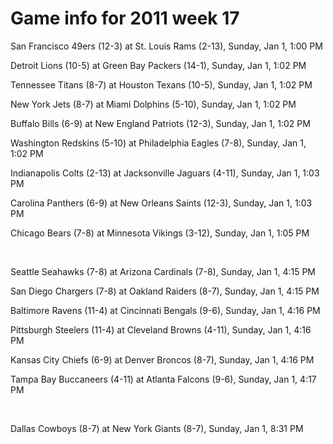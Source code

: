# Game info for 2011 week 17

San Francisco 49ers (12-3) at St. Louis Rams (2-13), Sunday, Jan 1, 1:00 PM

Detroit Lions (10-5) at Green Bay Packers (14-1), Sunday, Jan 1, 1:02 PM

Tennessee Titans (8-7) at Houston Texans (10-5), Sunday, Jan 1, 1:02 PM

New York Jets (8-7) at Miami Dolphins (5-10), Sunday, Jan 1, 1:02 PM

Buffalo Bills (6-9) at New England Patriots (12-3), Sunday, Jan 1, 1:02 PM

Washington Redskins (5-10) at Philadelphia Eagles (7-8), Sunday, Jan 1, 1:02 PM

Indianapolis Colts (2-13) at Jacksonville Jaguars (4-11), Sunday, Jan 1, 1:03 PM

Carolina Panthers (6-9) at New Orleans Saints (12-3), Sunday, Jan 1, 1:03 PM

Chicago Bears (7-8) at Minnesota Vikings (3-12), Sunday, Jan 1, 1:05 PM


<br/>

Seattle Seahawks (7-8) at Arizona Cardinals (7-8), Sunday, Jan 1, 4:15 PM

San Diego Chargers (7-8) at Oakland Raiders (8-7), Sunday, Jan 1, 4:15 PM

Baltimore Ravens (11-4) at Cincinnati Bengals (9-6), Sunday, Jan 1, 4:16 PM

Pittsburgh Steelers (11-4) at Cleveland Browns (4-11), Sunday, Jan 1, 4:16 PM

Kansas City Chiefs (6-9) at Denver Broncos (8-7), Sunday, Jan 1, 4:16 PM

Tampa Bay Buccaneers (4-11) at Atlanta Falcons (9-6), Sunday, Jan 1, 4:17 PM


<br/>

Dallas Cowboys (8-7) at New York Giants (8-7), Sunday, Jan 1, 8:31 PM

